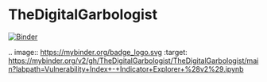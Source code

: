 # TheDigitalGarbologist

[![Binder](https://mybinder.org/badge_logo.svg)](https://mybinder.org/v2/gh/TheDigitalGarbologist/TheDigitalGarbologist/main?labpath=Vulnerability+Index+-+Indicator+Explorer+%28v2%29.ipynb)

.. image:: https://mybinder.org/badge_logo.svg
 :target: https://mybinder.org/v2/gh/TheDigitalGarbologist/TheDigitalGarbologist/main?labpath=Vulnerability+Index+-+Indicator+Explorer+%28v2%29.ipynb

